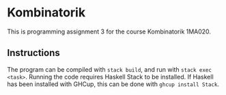 # Kombinatorik
This is programming assignment 3 for the course Kombinatorik 1MA020.

## Instructions
The program can be compiled with `stack build`, and run with `stack exec <task>`.
Running the code requires Haskell Stack to be installed. If Haskell has been
installed with GHCup, this can be done with `ghcup install Stack`.
